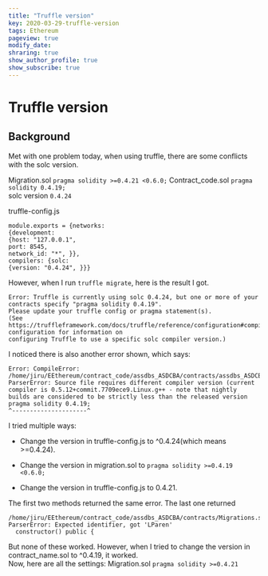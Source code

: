 ```yaml
---
title: "Truffle version"
key: 2020-03-29-truffle-version
tags: Ethereum
pageview: true
modify_date: 
shraring: true
show_author_profile: true
show_subscribe: true
---
```

# Truffle version
## Background 
Met with one problem today, when using truffle, there are some conflicts with the solc version.

Migration.sol `pragma solidity >=0.4.21 <0.6.0;`
Contract_code.sol `pragma solidity 0.4.19;`  
solc version `0.4.24`  

truffle-config.js

```
module.exports = {networks:  
{development: 
{host: "127.0.0.1", 
port: 8545, 
network_id: "*", }},
compilers: {solc: 
{version: "0.4.24", }}}
```  
However, when I run `truffle migrate`, here is the result I got.  

```
Error: Truffle is currently using solc 0.4.24, but one or more of your contracts specify "pragma solidity 0.4.19".
Please update your truffle config or pragma statement(s).
(See https://truffleframework.com/docs/truffle/reference/configuration#compiler-configuration for information on
configuring Truffle to use a specific solc compiler version.)
```
I noticed there is also another error shown, which says:  

```
Error: CompileError: /home/jiru/EEthereum/contract_code/assdbs_ASDCBA/contracts/assdbs_ASDCBA.sol:13:1: ParserError: Source file requires different compiler version (current compiler is 0.5.12+commit.7709ece9.Linux.g++ - note that nightly builds are considered to be strictly less than the released version
pragma solidity 0.4.19;
^---------------------^

```
I tried multiple ways:

* Change the version in truffle-config.js to ^0.4.24(which means >=0.4.24).
  
* Change the version in migration.sol to `pragma solidity >=0.4.19 <0.6.0;`  
* Change the version in truffle-config.js to 0.4.21.  

The first two methods returned the same error. The last one returned 

```
/home/jiru/EEthereum/contract_code/assdbs_ASDCBA/contracts/Migrations.sol:7:14: ParserError: Expected identifier, got 'LParen'
  constructor() public {

```   
But none of these worked. However, when I tried to change the version in contract_name.sol to ^0.4.19, it worked.  
Now, here are all the settings:
Migration.sol `pragma solidity >=0.4.21`
